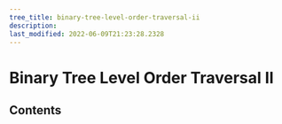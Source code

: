 ```yaml
---
tree_title: binary-tree-level-order-traversal-ii
description: 
last_modified: 2022-06-09T21:23:28.2328
---
```


# Binary Tree Level Order Traversal II

## Contents
